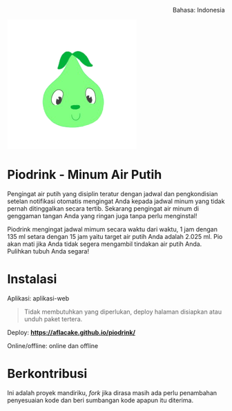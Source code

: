 <p align="right">Bahasa: Indonesia</p>

<img src="https://raw.githubusercontent.com/aflacake/piodrink/main/img/pio.png" width="300" height="300"/>

# Piodrink - Minum Air Putih
Pengingat air putih yang disiplin teratur dengan jadwal dan pengkondisian setelan notifikasi otomatis mengingat Anda kepada jadwal minum yang tidak pernah ditinggalkan secara tertib. Sekarang pengingat air minum di genggaman tangan Anda yang ringan juga tanpa perlu menginstal!

Piodrink mengingat jadwal mimum secara waktu dari waktu, 1 jam dengan 135 ml setara dengan 15 jam yaitu target air putih Anda adalah 2.025 ml. Pio akan mati jika Anda tidak segera mengambil tindakan air putih Anda. Pulihkan tubuh Anda segara!

# Instalasi
Aplikasi: aplikasi-web
> Tidak membutuhkan yang diperlukan, deploy halaman disiapkan atau unduh paket tertera.

Deploy:  **https://aflacake.github.io/piodrink/**

Online/offline: online dan offline

# Berkontribusi
Ini adalah proyek mandiriku, _fork_ jika dirasa masih ada perlu penambahan penyesuaian kode dan beri sumbangan kode apapun itu diterima.
